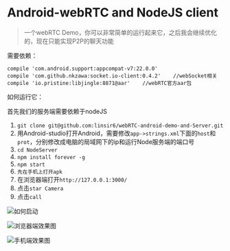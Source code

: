 # Android-webRTC and NodeJS client

> 一个webRTC Demo，你可以非常简单的运行起来它，之后我会继续优化的，现在只能实现P2P的聊天功能


需要依赖：

```
compile 'com.android.support:appcompat-v7:22.0.0'
compile 'com.github.nkzawa:socket.io-client:0.4.2'    //webSocket相关
compile 'io.pristine:libjingle:8871@aar'    //webRTC官方aar包
```


如何运行它：

首先我们的服务端需要依赖于nodeJS

1. ``git clone git@github.com:linsir6/webRTC-android-demo-and-Server.git``
2. 用Android-studio打开Android，需要修改``app->strings.xml``下面的``host``和``prot``，分别修改成电脑的局域网下的ip和运行Node服务端的端口号
3. ``cd NodeServer``
4. ``npm install forever -g``
5. ``npm start``
6. ``先在手机上打开apk``
7. 在浏览器端打开``http://127.0.0.1:3000/``
8. 点击``star Camera``
9. 点击``call``

![如何启动](https://ws1.sinaimg.cn/large/006tKfTcly1fg2fttsj5pj31kw13iteg.jpg)


![浏览器端效果图](https://ws1.sinaimg.cn/large/006tKfTcly1fg2fui4783j31kw13hq7i.jpg)

![手机端效果图](https://ws2.sinaimg.cn/large/006tKfTcly1fg2fwwtcfaj30e00p2aan.jpg)



